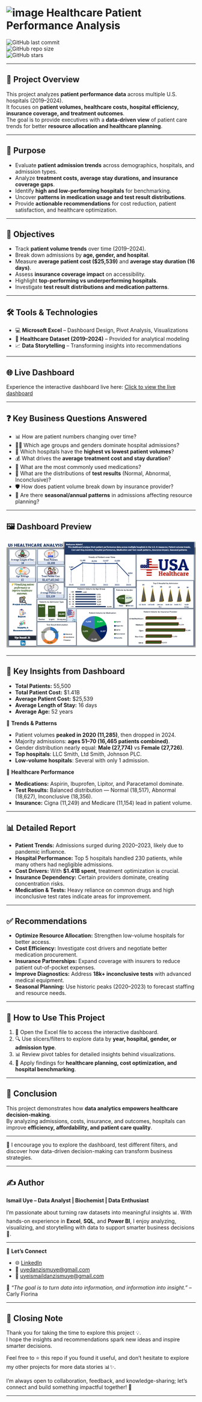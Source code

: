 # <img width="61" height="26" alt="image" src="https://github.com/user-attachments/assets/f88fc390-5f25-4b4a-a78d-87072ae8f636" /> Healthcare Patient Performance Analysis

![GitHub last commit](https://img.shields.io/github/last-commit/ismailuyedataworks/healthcare_report)  
![GitHub repo size](https://img.shields.io/github/repo-size/ismailuyedataworks/healthcare_report)  
![GitHub stars](https://img.shields.io/github/stars/ismailuyedataworks/healthcare_report?style=social)  

---

## 📌 Project Overview  
This project analyzes **patient performance data** across multiple U.S. hospitals (2019–2024).  
It focuses on **patient volumes, healthcare costs, hospital efficiency, insurance coverage, and treatment outcomes**.  
The goal is to provide executives with a **data-driven view** of patient care trends for better **resource allocation and healthcare planning**.  

---

## 🎯 Purpose  
- Evaluate **patient admission trends** across demographics, hospitals, and admission types.  
- Analyze **treatment costs, average stay durations, and insurance coverage gaps**.  
- Identify **high and low-performing hospitals** for benchmarking.  
- Uncover **patterns in medication usage and test result distributions**.  
- Provide **actionable recommendations** for cost reduction, patient satisfaction, and healthcare optimization.  

---

## 🎯 Objectives  
- Track **patient volume trends** over time (2019–2024).  
- Break down admissions by **age, gender, and hospital**.  
- Measure **average patient cost ($25,539)** and **average stay duration (16 days)**.  
- Assess **insurance coverage impact** on accessibility.  
- Highlight **top-performing vs underperforming hospitals**.  
- Investigate **test result distributions and medication patterns**.  

---

## 🛠️ Tools & Technologies  
- 💻 **Microsoft Excel** – Dashboard Design, Pivot Analysis, Visualizations  
- 📂 **Healthcare Dataset (2019–2024)** – Provided for analytical modeling  
- 📈 **Data Storytelling** – Transforming insights into recommendations  

---

## 🌐 Live Dashboard  
Experience the interactive dashboard live here:
[Click to view the live dashboard](https://1drv.ms/x/c/a145471cdb65b729/EUKx2YLHWoxLl-3_dxZlG4wBpbZDstk69mxfeYkcxfG3PQ?e=s4lpY3)

---

## ❓ Key Business Questions Answered  
- 📊 How are patient numbers changing over time?  
- 🧑‍⚕️ Which age groups and genders dominate hospital admissions?  
- 🏥 Which hospitals have the **highest vs lowest patient volumes**?  
- 💰 What drives the **average treatment cost and stay duration**?  
- 💊 What are the most commonly used medications?  
- 🧪 What are the distributions of **test results** (Normal, Abnormal, Inconclusive)?  
- 🛡️ How does patient volume break down by insurance provider?  
- 🍂 Are there **seasonal/annual patterns** in admissions affecting resource planning?  

---

## 🖼️ Dashboard Preview 
![Healthcare Patient Performance Dashboard](Dashboard_Healthcare.png)

---

## 🔑 Key Insights from Dashboard  
- **Total Patients:** 55,500  
- **Total Patient Cost:** $1.41B  
- **Average Patient Cost:** $25,539  
- **Average Length of Stay:** 16 days  
- **Average Age:** 52 years  

📌 **Trends & Patterns**  
- Patient volumes **peaked in 2020 (11,285)**, then dropped in 2024.  
- Majority admissions: **ages 51–70 (16,465 patients combined)**.  
- Gender distribution nearly equal: **Male (27,774)** vs **Female (27,726)**.  
- **Top hospitals**: LLC Smith, Ltd Smith, Johnson PLC.  
- **Low-volume hospitals**: Several with only 1 admission.  

📌 **Healthcare Performance**  
- **Medications:** Aspirin, Ibuprofen, Lipitor, and Paracetamol dominate.  
- **Test Results:** Balanced distribution — Normal (18,517), Abnormal (18,627), Inconclusive (18,356).  
- **Insurance:** Cigna (11,249) and Medicare (11,154) lead in patient volume.  

---

## 📊 Detailed Report  
- **Patient Trends:** Admissions surged during 2020–2023, likely due to pandemic influence.  
- **Hospital Performance:** Top 5 hospitals handled 230 patients, while many others had negligible admissions.  
- **Cost Drivers:** With **$1.41B spent**, treatment optimization is crucial.  
- **Insurance Dependency:** Certain providers dominate, creating concentration risks.  
- **Medication & Tests:** Heavy reliance on common drugs and high inconclusive test rates indicate areas for improvement.  

---

## ✅ Recommendations  
- **Optimize Resource Allocation:** Strengthen low-volume hospitals for better access.  
- **Cost Efficiency:** Investigate cost drivers and negotiate better medication procurement.  
- **Insurance Partnerships:** Expand coverage with insurers to reduce patient out-of-pocket expenses.  
- **Improve Diagnostics:** Address **18k+ inconclusive tests** with advanced medical equipment.  
- **Seasonal Planning:** Use historic peaks (2020–2023) to forecast staffing and resource needs.  

---

## 🚀 How to Use This Project  
1. 📂 Open the Excel file to access the interactive dashboard.  
2. 🔍 Use slicers/filters to explore data by **year, hospital, gender, or admission type**.  
3. 📊 Review pivot tables for detailed insights behind visualizations.  
4. 📝 Apply findings for **healthcare planning, cost optimization, and hospital benchmarking**.  

---

## 🏁 Conclusion  
This project demonstrates how **data analytics empowers healthcare decision-making**.  
By analyzing admissions, costs, insurance, and outcomes, hospitals can improve **efficiency, affordability, and patient care quality**.  

---

🔗 I encourage you to explore the dashboard, test different filters, and discover how data-driven decision-making can transform business strategies.  

---

## ✍️ Author  
**Ismail Uye – Data Analyst | Biochemist | Data Enthusiast**  

I’m passionate about turning raw datasets into meaningful insights 📊. With hands-on experience in **Excel**, **SQL**, and **Power BI**, I enjoy analyzing, visualizing, and storytelling with data to support smarter business decisions 🚀.  

---

🔗 **Let’s Connect**  
- 🌐 [LinkedIn](https://www.linkedin.com/in/uye-ismail-d)  
- 📧 uyedanzismuye@gmail.com  
- 📧 uyeismaildanzismuye@gmail.com  

💬 *“The goal is to turn data into information, and information into insight.”* – Carly Fiorina  

---

## 🙏 Closing Note  
Thank you for taking the time to explore this project 💡.  
I hope the insights and recommendations spark new ideas and inspire smarter decisions.  

Feel free to ⭐ this repo if you found it useful, and don’t hesitate to explore my other projects for more data stories 📊✨.  

I’m always open to collaboration, feedback, and knowledge-sharing; let’s connect and build something impactful together! 🤝  


---
